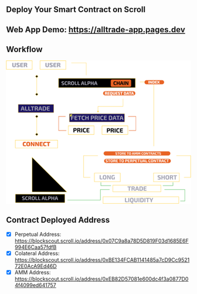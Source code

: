## Deploy Your Smart Contract on Scroll

## Web App Demo: https://alltrade-app.pages.dev


  ## Workflow
  <p align="center">
    <img src="./all_trade_flow.png" />
  </p>
  
 ## Contract Deployed Address
 
 - [x] Perpetual Address: https://blockscout.scroll.io/address/0x07C9a8a78D5D819F03d1685E6F994E6Caa57fdfB
 - [x] Colateral Address: https://blockscout.scroll.io/address/0xBE134FCAB1141485a7cD9Cc952172E0AcA9Ed46D 
 - [x] AMM Address: https://blockscout.scroll.io/address/0xEB82D57081e600dc4f3a0877D04f4099ed641757   
